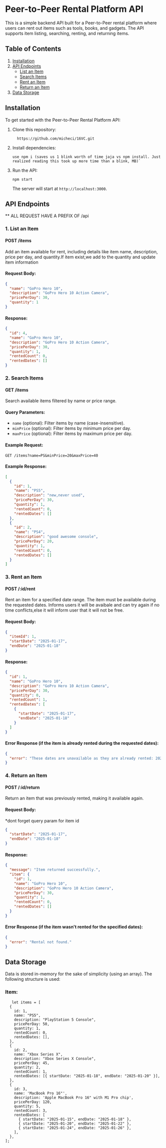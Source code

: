 # Peer-to-Peer Rental Platform API

This is a simple backend API built for a Peer-to-Peer rental platform where users can rent out items such as tools, books, and gadgets. The API supports item listing, searching, renting, and returning items.

## Table of Contents

1. [Installation](#installation)
2. [API Endpoints](#api-endpoints)
   - [List an Item](#list-an-item)
   - [Search Items](#search-items)
   - [Rent an Item](#rent-an-item)
   - [Return an Item](#return-an-item)
3. [Data Storage](#data-storage)

## Installation

To get started with the Peer-to-Peer Rental Platform API:

1. Clone this repository:
   ```
     https://github.com/micheci/16VC.git
   ```

2. Install dependencies:
   ```
   use npm i (saves us 1 blink worth of time jaja vs npm install. Just realized reading this took up more time than a blink, MB)`
   ```

4. Run the API:
   ```
   npm start
   ```

   The server will start at `http://localhost:3000`.

## API Endpoints

\*\* ALL REQUEST HAVE A PREFIX OF /api

### 1. **List an Item**

#### **POST /items**

Add an item available for rent, including details like item name, description, price per day, and quantity.If item exist,we add to the quantity and update item information

#### Request Body:

```json
{
  "name": "GoPro Hero 10",
  "description": "GoPro Hero 10 Action Camera",
  "pricePerDay": 30,
  "quantity": 1
}
```

#### Response:

```json
{
  "id": 4,
  "name": "GoPro Hero 10",
  "description": "GoPro Hero 10 Action Camera",
  "pricePerDay": 30,
  "quantity": 1,
  "rentedCount": 0,
  "rentedDates": []
}
```

### 2. **Search Items**

#### **GET /items**

Search available items filtered by name or price range.

#### Query Parameters:

- `name` (optional): Filter items by name (case-insensitive).
- `minPrice` (optional): Filter items by minimum price per day.
- `maxPrice` (optional): Filter items by maximum price per day.

#### Example Request:

```http
GET /items?name=PS&minPrice=20&maxPrice=40
```

#### Example Response:

```json
[
  {
    "id": 1,
    "name": "PS5",
    "description": "new,never used",
    "pricePerDay": 30,
    "quantity": 1,
    "rentedCount": 0,
    "rentedDates": []
  },
  {
    "id": 2,
    "name": "PS4",
    "description": "good awesome console",
    "pricePerDay": 20,
    "quantity": 1,
    "rentedCount": 0,
    "rentedDates": []
  }
]
```

### 3. **Rent an Item**

#### **POST /:id/rent**

Rent an item for a specified date range. The item must be available during the requested dates. Informs users it will be avaibale and can try again if no time conflicts,else it will inform user that it will not be free.

#### Request Body:

```json
{
  "itemId": 1,
  "startDate": "2025-01-17",
  "endDate": "2025-01-18"
}
```

#### Response:

```json
{
  "id": 1,
  "name": "GoPro Hero 10",
  "description": "GoPro Hero 10 Action Camera",
  "pricePerDay": 30,
  "quantity": 0,
  "rentedCount": 1,
  "rentedDates": [
    {
      "startDate": "2025-01-17",
      "endDate": "2025-01-18"
    }
  ]
}
```

#### Error Response (if the item is already rented during the requested dates):

```json
{
  "error": "These dates are unavailable as they are already rented: 2025-01-28 to 2025-01-30, 2025-01-28 to 2025-01-30."
}
```

### 4. **Return an Item**

#### **POST /:id/return**

Return an item that was previously rented, making it available again.

#### Request Body:

\*dont forget query param for item id

```json
{
  "startDate": "2025-01-17",
  "endDate": "2025-01-18"
}
```

#### Response:

```json
{
  "message": "Item returned successfully.",
  "item": {
    "id": 1,
    "name": "GoPro Hero 10",
    "description": "GoPro Hero 10 Action Camera",
    "pricePerDay": 30,
    "quantity": 1,
    "rentedCount": 0,
    "rentedDates": []
  }
}
```

#### Error Response (if the item wasn't rented for the specified dates):

```json
{
  "error": "Rental not found."
}
```

## Data Storage

Data is stored in-memory for the sake of simplicity (using an array). The following structure is used:

### Item:

```
   let items = [
  {
    id: 1,
    name: "PS5",
    description: "PlayStation 5 Console",
    pricePerDay: 50,
    quantity: 1,
    rentedCount: 0,
    rentedDates: [],
  },
  {
    id: 2,
    name: "Xbox Series X",
    description: "Xbox Series X Console",
    pricePerDay: 45,
    quantity: 2,
    rentedCount: 1,
    rentedDates: [{ startDate: "2025-01-18", endDate: "2025-01-20" }],
  },
  {
    id: 3,
    name: 'MacBook Pro 16"',
    description: 'Apple MacBook Pro 16" with M1 Pro chip',
    pricePerDay: 120,
    quantity: 5,
    rentedCount: 3,
    rentedDates: [
      { startDate: "2025-01-15", endDate: "2025-01-18" },
      { startDate: "2025-01-20", endDate: "2025-01-22" },
      { startDate: "2025-01-24", endDate: "2025-01-26" },
    ],
  },
];
```

